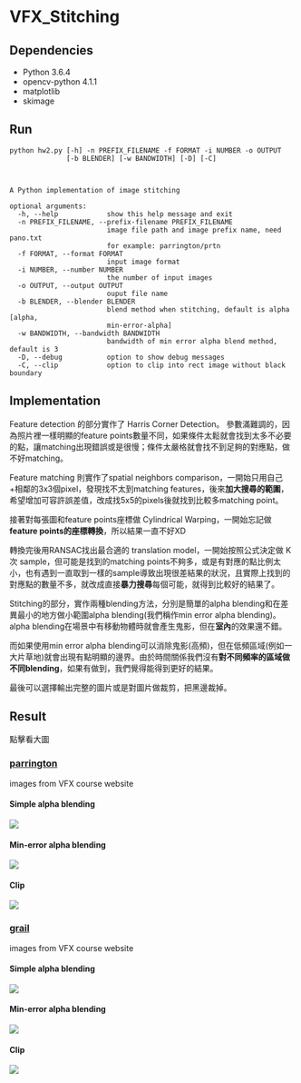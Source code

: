 # VFX_Stitching

## Dependencies
+ Python 3.6.4
+ opencv-python 4.1.1
+ matplotlib
+ skimage

## Run
```
python hw2.py [-h] -n PREFIX_FILENAME -f FORMAT -i NUMBER -o OUTPUT
              [-b BLENDER] [-w BANDWIDTH] [-D] [-C]
              


A Python implementation of image stitching

optional arguments:
  -h, --help            show this help message and exit
  -n PREFIX_FILENAME, --prefix-filename PREFIX_FILENAME
                        image file path and image prefix name, need pano.txt
                        for example: parrington/prtn
  -f FORMAT, --format FORMAT
                        input image format
  -i NUMBER, --number NUMBER
                        the number of input images
  -o OUTPUT, --output OUTPUT
                        ouput file name
  -b BLENDER, --blender BLENDER
                        blend method when stitching, default is alpha [alpha,
                        min-error-alpha]
  -w BANDWIDTH, --bandwidth BANDWIDTH
                        bandwidth of min error alpha blend method, default is 3
  -D, --debug           option to show debug messages
  -C, --clip            option to clip into rect image without black boundary
```
## Implementation
Feature detection 的部分實作了 Harris Corner Detection。
參數滿難調的，因為照片裡一樣明顯的feature points數量不同，如果條件太鬆就會找到太多不必要的點，讓matching出現錯誤或是很慢；條件太嚴格就會找不到足夠的對應點，做不好matching。

Feature matching 則實作了spatial neighbors comparison，一開始只用自己+相鄰的3x3個pixel，發現找不太到matching features，後來**加大搜尋的範圍**，希望增加可容許誤差值，改成找5x5的pixels後就找到比較多matching point。

接著對每張圖和feature points座標做 Cylindrical Warping，一開始忘記做**feature points的座標轉換**，所以結果一直不好XD

轉換完後用RANSAC找出最合適的 translation model，一開始按照公式決定做 K 次 sample，但可能是找到的matching points不夠多，或是有對應的點比例太小，也有遇到一直取到一樣的sample導致出現很差結果的狀況，且實際上找到的對應點的數量不多，就改成直接**暴力搜尋**每個可能，就得到比較好的結果了。

Stitching的部分，實作兩種blending方法，分別是簡單的alpha blending和在差異最小的地方做小範圍alpha blending(我們稱作min error alpha blending)。
alpha blending在場景中有移動物體時就會產生鬼影，但在**室內**的效果還不錯。

而如果使用min error alpha blending可以消除鬼影(高頻)，但在低頻區域(例如一大片草地)就會出現有點明顯的邊界。由於時間關係我們沒有**對不同頻率的區域做不同blending**，如果有做到，我們覺得能得到更好的結果。

最後可以選擇輸出完整的圖片或是對圖片做裁剪，把黑邊裁掉。

## Result
點擊看大圖
### [parrington](https://www.csie.ntu.edu.tw/~cyy/courses/vfx/20spring/assignments/proj2/data/parrington.zip)
images from VFX course website
#### Simple alpha blending
![](https://i.imgur.com/e4k2nvb.jpg)
#### Min-error alpha blending
![](https://i.imgur.com/DoFStqY.jpg)
#### Clip
![](https://i.imgur.com/0tMZNhy.jpg)


### [grail](https://www.csie.ntu.edu.tw/~cyy/courses/vfx/20spring/assignments/proj2/data/grail.zip)
images from VFX course website
#### Simple alpha blending
![](https://i.imgur.com/q63bbfF.jpg)
#### Min-error alpha blending
![](https://i.imgur.com/RbnWIMN.jpg)
#### Clip
![](https://i.imgur.com/iv1n0Ct.jpg)
